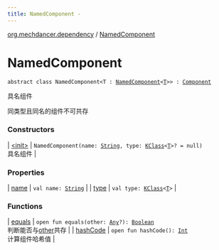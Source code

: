 ```yaml
---
title: NamedComponent - 
---
```


[org.mechdancer.dependency](../index.html) / [NamedComponent](./index.html)

# NamedComponent

`abstract class NamedComponent<T : `[`NamedComponent`](./index.html)`<`[`T`](index.html#T)`>> : `[`Component`](../-component/index.html)

具名组件

同类型且同名的组件不可共存

### Constructors

| [&lt;init&gt;](-init-.html) | `NamedComponent(name: `[`String`](https://kotlinlang.org/api/latest/jvm/stdlib/kotlin/-string/index.html)`, type: `[`KClass`](https://kotlinlang.org/api/latest/jvm/stdlib/kotlin.reflect/-k-class/index.html)`<`[`T`](index.html#T)`>? = null)`<br>具名组件 |

### Properties

| [name](name.html) | `val name: `[`String`](https://kotlinlang.org/api/latest/jvm/stdlib/kotlin/-string/index.html) |
| [type](type.html) | `val type: `[`KClass`](https://kotlinlang.org/api/latest/jvm/stdlib/kotlin.reflect/-k-class/index.html)`<`[`T`](index.html#T)`>` |

### Functions

| [equals](equals.html) | `open fun equals(other: `[`Any`](https://kotlinlang.org/api/latest/jvm/stdlib/kotlin/-any/index.html)`?): `[`Boolean`](https://kotlinlang.org/api/latest/jvm/stdlib/kotlin/-boolean/index.html)<br>判断能否与[other](../-component/equals.html#org.mechdancer.dependency.Component$equals(kotlin.Any)/other)共存 |
| [hashCode](hash-code.html) | `open fun hashCode(): `[`Int`](https://kotlinlang.org/api/latest/jvm/stdlib/kotlin/-int/index.html)<br>计算组件哈希值 |

